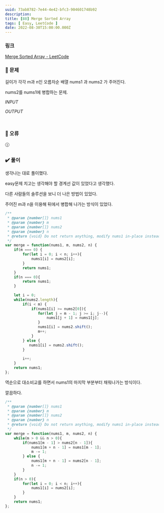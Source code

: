 ```yaml
---
uuid: 73ab8782-7e44-4e42-bfc3-904601748b92
description: 
title: [88] Merge Sorted Array
tags: [ Easy, LeetCode ]
date: 2022-08-30T15:00:00.000Z
---
```








### 링크

[Merge Sorted Array - LeetCode](https://leetcode.com/problems/merge-sorted-array/submissions/)

### 📝 문제

길이가 각각 m과 n인 오름차순 배열 nums1 과 nums2 가 주어진다.

nums2를 nums1에 병합하는 문제.

*INPUT*

*OUTPUT*

```jsx

```

```jsx

```

### 🚨 오류

<aside>
🕧

</aside>

### ✔️ 풀이

생각나는 대로 풀이했다.

easy문제 치고는 생각해야 할 경계선 값이 있었다고 생각했다.

다른 사람들의 솔루션을 보니 더 나은 방법이 있었다.

주어진 m과 n을 이용해 뒤에서 병합해 나가는 방식이 있었다.

```jsx
/**
 * @param {number[]} nums1
 * @param {number} m
 * @param {number[]} nums2
 * @param {number} n
 * @return {void} Do not return anything, modify nums1 in-place instead.
 */
var merge = function(nums1, m, nums2, n) {
    if(m === 0) {
        for(let i = 0; i < n; i++){
            nums1[i] = nums2[i];
        }
        return nums1;
    }
    if(n === 0){
        return nums1;
    }
    
    let i = 0;
    while(nums2.length){
        if(i < m) {
            if(nums1[i] >= nums2[0]){
               for(let j = m - 1; j >= i; j--){
                   nums1[j + 1] = nums1[j];
               }
               nums1[i] = nums2.shift();
               m++;
            }
        } else {
           nums1[i] = nums2.shift();
        }
        
        i++;
    }
    return nums1;
};
```

역순으로 대소비교를 하면서 nums1의 마지막 부분부터 채워나가는 방식이다.

깔끔하다.

```jsx
/**
 * @param {number[]} nums1
 * @param {number} m
 * @param {number[]} nums2
 * @param {number} n
 * @return {void} Do not return anything, modify nums1 in-place instead.
 */
var merge = function(nums1, m, nums2, n) {
    while(m > 0 && n > 0){
        if(nums1[m - 1] > nums2[n - 1]){
            nums1[m + n - 1] = nums1[m - 1];
            m -= 1;
        } else {
            nums1[m + n - 1] = nums2[n - 1];
            n -= 1;
        }
    }
    if(n > 0){
        for(let i = 0; i < n; i++){
            nums1[i] = nums2[i];
        }
    }
    return nums1;
};
```